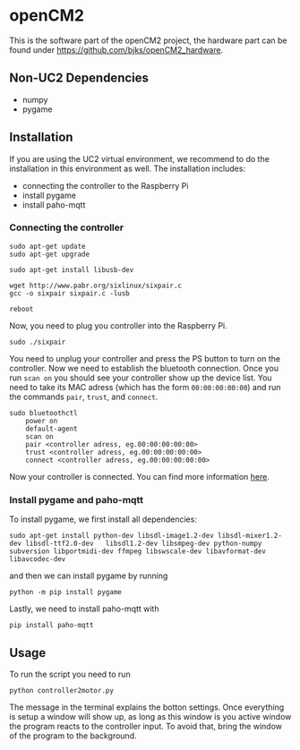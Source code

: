 # openCM2
This is the software part of the openCM2 project, the hardware part can be found under https://github.com/bjks/openCM2_hardware.

## Non-UC2 Dependencies 
- numpy
- pygame 

## Installation
If you are using the UC2 virtual environment, we recommend to do the installation in this environment as well.
The installation includes:
- connecting the controller to the Raspberry Pi
- install pygame
- install paho-mqtt

### Connecting the controller
```
sudo apt-get update
sudo apt-get upgrade

sudo apt-get install libusb-dev

wget http://www.pabr.org/sixlinux/sixpair.c
gcc -o sixpair sixpair.c -lusb

reboot
```
Now, you need to plug you controller into the Raspberry Pi.
```
sudo ./sixpair
```
You need to unplug your controller and press the PS button to turn on the controller. Now we need to establish the bluetooth connection. Once you run `scan on` you should see your controller show up the device list. You need to take its MAC adress (which has the form `00:00:00:00:00`) and run the commands `pair`, `trust`, and `connect`.
```
sudo bluetoothctl
    power on
    default-agent
    scan on
    pair <controller adress, eg.00:00:00:00:00>
    trust <controller adress, eg.00:00:00:00:00>    
    connect <controller adress, eg.00:00:00:00:00>    
```
Now your controller is connected. You can find more information [here](https://approxeng.github.io/approxeng.input/api/dualshock3.html).

### Install pygame and paho-mqtt
To install pygame, we first install all dependencies:
```
sudo apt-get install python-dev libsdl-image1.2-dev libsdl-mixer1.2-dev libsdl-ttf2.0-dev   libsdl1.2-dev libsmpeg-dev python-numpy subversion libportmidi-dev ffmpeg libswscale-dev libavformat-dev libavcodec-dev
```
and then we can install pygame by running
```
python -m pip install pygame
```
Lastly, we need to install paho-mqtt with
```
pip install paho-mqtt
```

## Usage
To run the script you need to run 
```
python controller2motor.py
```
The message in the terminal explains the botton settings. Once everything is setup a window will show up, as long as this window is you active window the program reacts to the controller input. To avoid that, bring the window of the program to the background. 